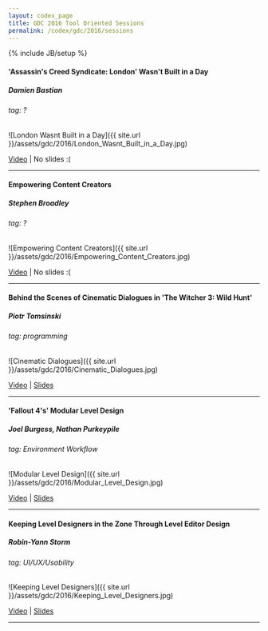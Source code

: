 ```yaml
---
layout: codex_page
title: GDC 2016 Tool Oriented Sessions
permalink: /codex/gdc/2016/sessions
---
```

{% include JB/setup %}

#### 'Assassin's Creed Syndicate: London' Wasn't Built in a Day
##### Damien Bastian
###### tag: ?
![London Wasnt Built in a Day]({{ site.url }}/assets/gdc/2016/London_Wasnt_Built_in_a_Day.jpg)

[Video](http://www.gdcvault.com/play/1023305/-Assassin-s-Creed-Syndicate) |
No slides :(

------

#### Empowering Content Creators
##### Stephen Broadley
###### tag: ?
![Empowering Content Creators]({{ site.url }}/assets/gdc/2016/Empowering_Content_Creators.jpg)

[Video](http://www.gdcvault.com/play/1023274/Empowering-Content) |
No slides :(

------

#### Behind the Scenes of Cinematic Dialogues in 'The Witcher 3: Wild Hunt'
##### Piotr Tomsinski
###### tag: programming
![Cinematic Dialogues]({{ site.url }}/assets/gdc/2016/Cinematic_Dialogues.jpg)

[Video](http://www.gdcvault.com/play/1023285/Behind-the-Scenes-of-Cinematic) |
[Slides](http://www.gdcvault.com/play/1022988/Behind-the-Scenes-of-Cinematic)

------

#### 'Fallout 4's' Modular Level Design
##### Joel Burgess, Nathan Purkeypile
###### tag: Environment Workflow
![Modular Level Design]({{ site.url }}/assets/gdc/2016/Modular_Level_Design.jpg)

[Video](http://www.gdcvault.com/play/1023202/-Fallout-4-s-Modular) |
[Slides](http://www.gdcvault.com/play/1022930/-Fallout-4-s-Modular)

------

#### Keeping Level Designers in the Zone Through Level Editor Design
##### Robin-Yann Storm
###### tag: UI/UX/Usability
![Keeping Level Designers]({{ site.url }}/assets/gdc/2016/Keeping_Level_Designers.jpg)

[Video](http://www.gdcvault.com/play/1023235/Keeping-Level-Designers-in-the) |
[Slides](http://www.gdcvault.com/play/1022954/Keeping-Level-Designers-in-the)

------